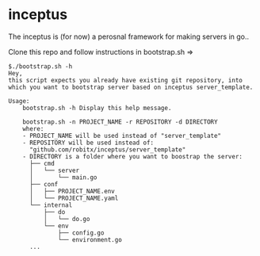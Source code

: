 # inceptus
The inceptus is (for now) a perosnal framework for making servers in go..

Clone this repo and follow instructions in bootstrap.sh =>
```
$./bootstrap.sh -h
Hey,
this script expects you already have existing git repository, into
which you want to bootstrap server based on inceptus server_template.

Usage:
    bootstrap.sh -h Display this help message.

    bootstrap.sh -n PROJECT_NAME -r REPOSITORY -d DIRECTORY
    where:
    - PROJECT_NAME will be used instead of "server_template"
    - REPOSITORY will be used instead of:
      "github.com/robitx/inceptus/server_template"
    - DIRECTORY is a folder where you want to boostrap the server:
      ├── cmd
      │   └── server
      │       └── main.go
      ├── conf
      │   ├── PROJECT_NAME.env
      │   └── PROJECT_NAME.yaml
      └── internal
          ├── do
          │   └── do.go
          └── env
              ├── config.go
              └── environment.go
      ...

```